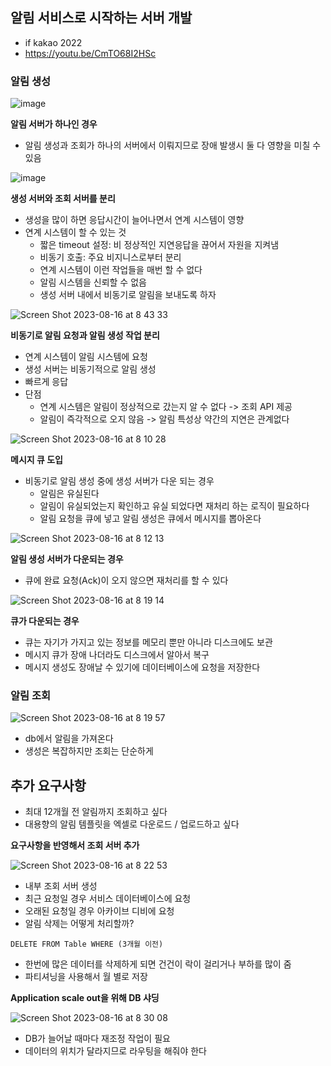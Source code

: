 ## 알림 서비스로 시작하는 서버 개발

- if kakao 2022
- https://youtu.be/CmTO68I2HSc

### 알림 생성

![image](https://github.com/mimseong/Study/assets/50068946/a7e9491c-3be4-430b-a64d-ad2ea45ffa23)

**알림 서버가 하나인 경우**
- 알림 생성과 조회가 하나의 서버에서 이뤄지므로 장애 발생시 둘 다 영향을 미칠 수 있음

![image](https://github.com/mimseong/Study/assets/50068946/0a43e05f-1f1a-4fca-b641-bfcd9eed7f2b)

**생성 서버와 조회 서버를 분리**
- 생성을 많이 하면 응답시간이 늘어나면서 연계 시스템이 영향
- 연계 시스템이 할 수 있는 것
  - 짧은 timeout 설정: 비 정상적인 지연응답을 끊어서 자원을 지켜냄
  - 비동기 호출: 주요 비지니스로부터 분리
  - 연계 시스템이 이런 작업들을 매번 할 수 없다
  - 알림 시스템을 신뢰할 수 없음
  - 생성 서버 내에서 비동기로 알림을 보내도록 하자

![Screen Shot 2023-08-16 at 8 43 33](https://github.com/mimseong/Study/assets/50068946/a7a03160-38a8-4edf-84a7-642c47d9e96d)

**비동기로 알림 요청과 알림 생성 작업 분리**
- 연계 시스템이 알림 시스템에 요청
- 생성 서버는 비동기적으로 알림 생성
- 빠르게 응답
- 단점
  - 연계 시스템은 알림이 정상적으로 갔는지 알 수 없다 -> 조회 API 제공
  - 알림이 즉각적으로 오지 않음 -> 알림 특성상 약간의 지연은 관계없다

![Screen Shot 2023-08-16 at 8 10 28](https://github.com/mimseong/Study/assets/50068946/a5d5ee35-1918-48d7-8e7b-00e5dbbdcf7f)

**메시지 큐 도입**

- 비동기로 알림 생성 중에 생성 서버가 다운 되는 경우
  - 알림은 유실된다
  - 알림이 유실되었는지 확인하고 유실 되었다면 재처리 하는 로직이 필요하다
  - 알림 요청을 큐에 넣고 알림 생성은 큐에서 메시지를 뽑아온다



![Screen Shot 2023-08-16 at 8 12 13](https://github.com/mimseong/Study/assets/50068946/ddc1fd2f-220c-416f-a3e9-d1c6ba895f90)

**알림 생성 서버가 다운되는 경우**
 - 큐에 완료 요청(Ack)이 오지 않으면 재처리를 할 수 있다

![Screen Shot 2023-08-16 at 8 19 14](https://github.com/mimseong/Study/assets/50068946/91adcf32-4069-452e-a82e-bebc532df141)

**큐가 다운되는 경우**
- 큐는 자기가 가지고 있는 정보를 메모리 뿐만 아니라 디스크에도 보관
- 메시지 큐가 장애 나더라도 디스크에서 알아서 복구
- 메시지 생성도 장애날 수 있기에 데이터베이스에 요청을 저장한다

### 알림 조회

![Screen Shot 2023-08-16 at 8 19 57](https://github.com/mimseong/Study/assets/50068946/4cff696c-2a3d-4a3f-885c-6d9b2e64178b)

- db에서 알림을 가져온다
- 생성은 복잡하지만 조회는 단순하게

## 추가 요구사항

- 최대 12개월 전 알림까지 조회하고 싶다
- 대용향의 알림 템플릿을 엑셀로 다운로드 / 업로드하고 싶다

**요구사항을 반영해서 조회 서버 추가**

![Screen Shot 2023-08-16 at 8 22 53](https://github.com/mimseong/Study/assets/50068946/a5b4ff81-88a5-4cf6-97d1-14e9b9c7d516)

- 내부 조회 서버 생성
- 최근 요청일 경우 서비스 데이터베이스에 요청
- 오래된 요청일 경우 아카이브 디비에 요청
- 알림 삭제는 어떻게 처리할까?

```
DELETE FROM Table WHERE (3개월 이전)
```
- 한번에 많은 데이터를 삭제하게 되면 건건이 락이 걸리거나 부하를 많이 줌
- 파티셔닝을 사용해서 월 별로 저장

**Application scale out을 위해 DB 샤딩**

![Screen Shot 2023-08-16 at 8 30 08](https://github.com/mimseong/Study/assets/50068946/4b6d8d65-4a03-4cca-ac89-30834bee6111)
  - DB가 늘어날 때마다 재조정 작업이 필요
  - 데이터의 위치가 달라지므로 라우팅을 해줘야 한다
